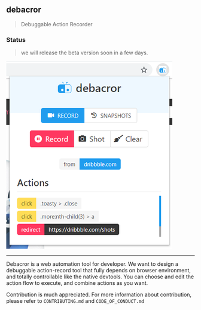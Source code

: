 ## debacror

> Debuggable Action Recorder

### Status

> we will release the beta version soon in a few days.

![cover](cover.png)

---

Debacror is a web automation tool for developer. We want to design a debuggable action-record tool that fully depends on browser environment, and totally controllable like the native devtools. You can choose and edit the action flow to execute, and combine actions as you want.

Contribution is much appreciated. For more information about contribution, please refer to `CONTRIBUTING.md` and `CODE_OF_CONDUCT.md`
